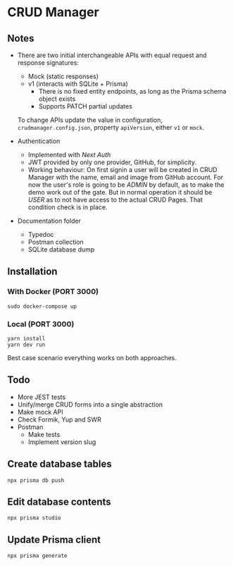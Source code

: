 # CRUD Manager

## Notes

* There are two initial interchangeable APIs with equal request and response signatures:
    * Mock (static responses)
    * v1 (interacts with SQLite + Prisma)
        * There is no fixed entity endpoints, as long as the Prisma schema object exists
        * Supports PATCH partial updates

  To change APIs update the value in configuration, `crudmanager.config.json`, property `apiVersion`, either `v1`
  or `mock`.
* Authentication
    * Implemented with *Next Auth*
    * JWT provided by only one provider, GitHub, for simplicity.
    * Working behaviour: On first signin a user will be created in CRUD Manager with the name, email and image from GitHub account. For now the
      user's role is going to be *ADMIN* by default, as to make the demo work out of the gate. But in normal operation it
      should be *USER* as to not have access to the actual CRUD Pages. That condition check is in place.
* Documentation folder
    * Typedoc
    * Postman collection
    * SQLite database dump

## Installation

### With Docker (PORT 3000)

```
sudo docker-compose up
```

### Local (PORT 3000)

```
yarn install
yarn dev run
```

Best case scenario everything works on both approaches.

## Todo

* More JEST tests
* Unify/merge CRUD forms into a single abstraction
* Make mock API
* Check Formik, Yup and SWR
* Postman
    * Make tests
    * Implement version slug

## Create database tables

```
npx prisma db push
```

## Edit database contents

```
npx prisma studio
```

## Update Prisma client

```
npx prisma generate
```